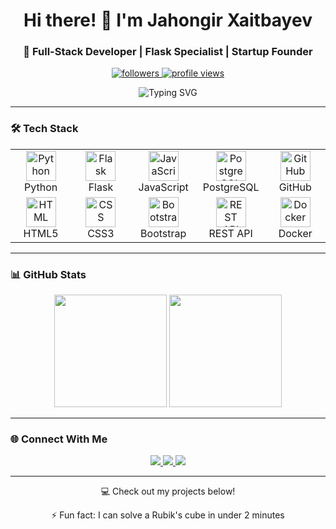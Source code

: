 <div align="center">
  <h1>Hi there! 👋 I'm Jahongir Xaitbayev</h1>
  
  <h3>🚀 Full-Stack Developer | Flask Specialist | Startup Founder</h3>
  
  <p>
    <a href="https://github.com/Jahongircoder456?tab=followers">
      <img alt="followers" src="https://img.shields.io/github/followers/Jahongircoder456?color=green&logo=github">
    </a>
    <a href="https://github.com/Jahongircoder456">
      <img src="https://komarev.com/ghpvc/?username=Jahongircoder456" alt="profile views" />
    </a>
  </p>
</div>

<div align="center">
  <img src="https://readme-typing-svg.herokuapp.com?font=Fira+Code&size=22&duration=3000&pause=1000&color=00F72E&center=true&vCenter=true&width=440&lines=Building+scalable+web+applications;Flask+enthusiast;Startup+founder;Tech+innovator" alt="Typing SVG">
</div>

---

### 🛠️ Tech Stack

<table width="100%">
  <tr>
    <td align="center" width="96">
      <img src="https://techstack-generator.vercel.app/python-icon.svg" alt="Python" width="48"/>
      <br>Python
    </td>
    <td align="center" width="96">
      <img src="https://techstack-generator.vercel.app/flask-icon.svg" alt="Flask" width="48"/>
      <br>Flask
    </td>
    <td align="center" width="96">
      <img src="https://techstack-generator.vercel.app/js-icon.svg" alt="JavaScript" width="48"/>
      <br>JavaScript
    </td>
    <td align="center" width="96">
      <img src="https://techstack-generator.vercel.app/postgresql-icon.svg" alt="PostgreSQL" width="48"/>
      <br>PostgreSQL
    </td>
    <td align="center" width="96">
      <img src="https://techstack-generator.vercel.app/github-icon.svg" alt="GitHub" width="48"/>
      <br>GitHub
    </td>
  </tr>
  <tr>
    <td align="center" width="96">
      <img src="https://techstack-generator.vercel.app/html-icon.svg" alt="HTML" width="48"/>
      <br>HTML5
    </td>
    <td align="center" width="96">
      <img src="https://techstack-generator.vercel.app/css-icon.svg" alt="CSS" width="48"/>
      <br>CSS3
    </td>
    <td align="center" width="96">
      <img src="https://techstack-generator.vercel.app/bootstrap-icon.svg" alt="Bootstrap" width="48"/>
      <br>Bootstrap
    </td>
    <td align="center" width="96">
      <img src="https://techstack-generator.vercel.app/restapi-icon.svg" alt="REST API" width="48"/>
      <br>REST API
    </td>
    <td align="center" width="96">
      <img src="https://techstack-generator.vercel.app/docker-icon.svg" alt="Docker" width="48"/>
      <br>Docker
    </td>
  </tr>
</table>

---

### 📊 GitHub Stats

<div align="center">
  <img height="180em" src="https://github-readme-stats.vercel.app/api?username=Jahongircoder456&show_icons=true&theme=dark&include_all_commits=true&count_private=true"/>
  <img height="180em" src="https://github-readme-stats.vercel.app/api/top-langs/?username=Jahongircoder456&layout=compact&langs_count=8&theme=dark"/>
</div>

---

### 🌐 Connect With Me

<p align="center">
  <a href="mailto:jahongiritdasturchi@gmail.com">
    <img src="https://img.shields.io/badge/Gmail-D14836?style=for-the-badge&logo=gmail&logoColor=white">
  </a>
  <a href="https://t.me/profitlifeme">
    <img src="https://img.shields.io/badge/Telegram-2CA5E0?style=for-the-badge&logo=telegram&logoColor=white">
  </a>
  <a href="https://www.linkedin.com/in/yourprofile">
    <img src="https://img.shields.io/badge/LinkedIn-0077B5?style=for-the-badge&logo=linkedin&logoColor=white">
  </a>
</p>

---

<div align="center">
  <p>💻 Check out my projects below!</p>
  <p>⚡ Fun fact: I can solve a Rubik's cube in under 2 minutes</p>
</div>
